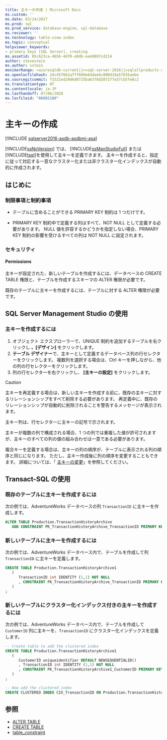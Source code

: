 ```yaml
---
title: 主キーの作成 | Microsoft Docs
ms.custom: ''
ms.date: 03/14/2017
ms.prod: sql
ms.prod_service: database-engine, sql-database
ms.reviewer: ''
ms.technology: table-view-index
ms.topic: conceptual
helpviewer_keywords:
- primary keys [SQL Server], creating
ms.assetid: 85c623ca-4656-4d70-a9db-ee4d897cd214
author: stevestein
ms.author: sstein
monikerRange: =azuresqldb-current||>=sql-server-2016||=sqlallproducts-allversions||>=sql-server-linux-2017||=azuresqldb-mi-current
ms.openlocfilehash: 24c45f661afff669e64dae6c800d19a57635aebe
ms.sourcegitcommit: f3321ed29d6d8725ba6378d207277a57cb5fe8c2
ms.translationtype: HT
ms.contentlocale: ja-JP
ms.lasthandoff: 07/06/2020
ms.locfileid: "86002180"
---
```

# <a name="create-primary-keys"></a>主キーの作成

[!INCLUDE [sqlserver2016-asdb-asdbmi-asa](../../includes/applies-to-version/sqlserver2016-asdb-asdbmi-asa.md)]

[!INCLUDE[ssNoVersion](../../includes/ssnoversion-md.md)] では、 [!INCLUDE[ssManStudioFull](../../includes/ssmanstudiofull-md.md)] または [!INCLUDE[tsql](../../includes/tsql-md.md)]を使用して主キーを定義できます。 主キーを作成すると、指定に従って対応する一意なクラスター化または非クラスター化インデックスが自動的に作成されます。

## <a name="before-you-begin"></a><a name="BeforeYouBegin"></a> はじめに

### <a name="limitations-and-restrictions"></a><a name="Restrictions"></a> 制限事項と制約事項

- テーブルに含めることができる PRIMARY KEY 制約は 1 つだけです。

- PRIMARY KEY 制約中で定義する列はすべて、NOT NULL として定義する必要があります。 NULL 値を許容するかどうかを指定しない場合、PRIMARY KEY 制約の影響を受けるすべての列は NOT NULL に設定されます。

### <a name="security"></a><a name="Security"></a> セキュリティ

#### <a name="permissions"></a><a name="Permissions"></a> Permissions

主キーが設定された、新しいテーブルを作成するには、データベースの CREATE TABLE 権限と、テーブルを作成するスキーマの ALTER 権限が必要です。

既存のテーブルに主キーを作成するには、テーブルに対する ALTER 権限が必要です。

## <a name="using-sql-server-management-studio"></a><a name="SSMSProcedure"></a> SQL Server Management Studio の使用

### <a name="to-create-a-primary-key"></a>主キーを作成するには

1. オブジェクト エクスプローラーで、UNIQUE 制約を追加するテーブルを右クリックし **、[デザイン]** をクリックします。
2. **テーブル デザイナー**で、主キーとして定義するデータベース列の行セレクターをクリックします。 複数列を選択する場合は、Ctrl キーを押しながら、他の列の行セレクターをクリックします。
3. 列の行セレクターを右クリックし、 **[主キーの設定]** をクリックします。

> [!CAUTION]
> 主キーを再定義する場合は、新しい主キーを作成する前に、既存の主キーに対するリレーションシップをすべて削除する必要があります。 再定義中に、既存のリレーションシップが自動的に削除されることを警告するメッセージが表示されます。

主キー列は、行セレクターに主キーの記号で示されます。

主キーが複数の列で構成される場合、1 つの列では重複した値が許可されますが、主キーのすべての列の値の組み合わせは一意である必要があります。

複合キーを定義する場合は、主キーの列の順序が、テーブルに表示される列の順序と同じになります。 ただし、主キー作成後に列の順序を変更することもできます。 詳細については、「 [主キーの変更](../../relational-databases/tables/modify-primary-keys.md)」を参照してください。

## <a name="using-transact-sql"></a><a name="TsqlProcedure"></a> Transact-SQL の使用

### <a name="to-create-a-primary-key-in-an-existing-table"></a>既存のテーブルに主キーを作成するには

次の例では、AdventureWorks データベースの列 `TransactionID` に主キーを作成します。

```sql
ALTER TABLE Production.TransactionHistoryArchive
   ADD CONSTRAINT PK_TransactionHistoryArchive_TransactionID PRIMARY KEY CLUSTERED (TransactionID);
```

### <a name="to-create-a-primary-key-in-a-new-table"></a>新しいテーブルに主キーを作成するには

次の例では、AdventureWorks データベース内で、テーブルを作成して列 `TransactionID` に主キーを定義します。

```sql
CREATE TABLE Production.TransactionHistoryArchive1
   (
      TransactionID int IDENTITY (1,1) NOT NULL
      , CONSTRAINT PK_TransactionHistoryArchive_TransactionID PRIMARY KEY CLUSTERED (TransactionID)
   )
;
```

### <a name="to-create-a-primary-key-with-clustered-index-in-a-new-table"></a>新しいテーブルにクラスター化インデックス付きの主キーを作成するには

次の例では、AdventureWorks データベース内で、テーブルを作成して `CustomerID` 列に主キーを、`TransactionID` にクラスター化インデックスを定義します。

```sql
-- Create table to add the clustered index
CREATE TABLE Production.TransactionHistoryArchive1
   (
      CustomerID uniqueidentifier DEFAULT NEWSEQUENTIALID()
      , TransactionID int IDENTITY (1,1) NOT NULL
      , CONSTRAINT PK_TransactionHistoryArchive1_CustomerID PRIMARY KEY NONCLUSTERED (CustomerID)
   )
;

-- Now add the clustered index
CREATE CLUSTERED INDEX CIX_TransactionID ON Production.TransactionHistoryArchive1 (TransactionID);
```

## <a name="see-also"></a>参照

- [ALTER TABLE](../../t-sql/statements/alter-table-transact-sql.md)
- [CREATE TABLE](../../t-sql/statements/create-table-transact-sql.md) 
- [table_constraint](../../t-sql/statements/alter-table-table-constraint-transact-sql.md)
